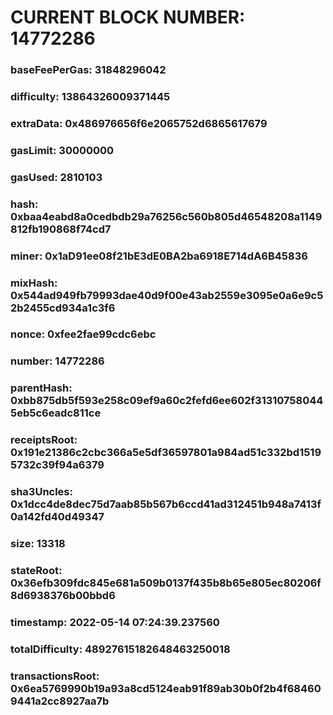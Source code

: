 # CURRENT BLOCK NUMBER: 14772286

### baseFeePerGas: 31848296042
### difficulty: 13864326009371445
### extraData: 0x486976656f6e2065752d6865617679
### gasLimit: 30000000
### gasUsed: 2810103
### hash: 0xbaa4eabd8a0cedbdb29a76256c560b805d46548208a1149812fb190868f74cd7
### miner: 0x1aD91ee08f21bE3dE0BA2ba6918E714dA6B45836
### mixHash: 0x544ad949fb79993dae40d9f00e43ab2559e3095e0a6e9c52b2455cd934a1c3f6
### nonce: 0xfee2fae99cdc6ebc
### number: 14772286
### parentHash: 0xbb875db5f593e258c09ef9a60c2fefd6ee602f313107580445eb5c6eadc811ce
### receiptsRoot: 0x191e21386c2cbc366a5e5df36597801a984ad51c332bd15195732c39f94a6379
### sha3Uncles: 0x1dcc4de8dec75d7aab85b567b6ccd41ad312451b948a7413f0a142fd40d49347
### size: 13318
### stateRoot: 0x36efb309fdc845e681a509b0137f435b8b65e805ec80206f8d6938376b00bbd6
### timestamp: 2022-05-14 07:24:39.237560
### totalDifficulty: 48927615182648463250018
### transactionsRoot: 0x6ea5769990b19a93a8cd5124eab91f89ab30b0f2b4f684609441a2cc8927aa7b
